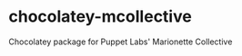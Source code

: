 chocolatey-mcollective
======================

Chocolatey package for Puppet Labs' Marionette Collective
